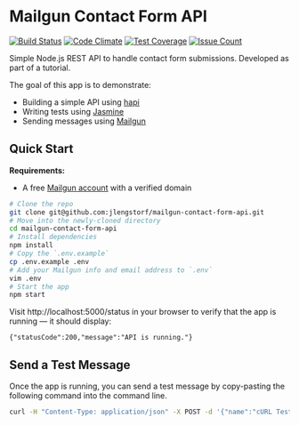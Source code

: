 # Mailgun Contact Form API

[![Build Status](https://travis-ci.org/jlengstorf/mailgun-contact-form-api.svg?branch=master)](https://travis-ci.org/jlengstorf/mailgun-contact-form-api) [![Code Climate](https://codeclimate.com/github/jlengstorf/mailgun-contact-form-api/badges/gpa.svg)](https://codeclimate.com/github/jlengstorf/mailgun-contact-form-api) [![Test Coverage](https://codeclimate.com/github/jlengstorf/mailgun-contact-form-api/badges/coverage.svg)](https://codeclimate.com/github/jlengstorf/mailgun-contact-form-api/coverage) [![Issue Count](https://codeclimate.com/github/jlengstorf/mailgun-contact-form-api/badges/issue_count.svg)](https://codeclimate.com/github/jlengstorf/mailgun-contact-form-api)

Simple Node.js REST API to handle contact form submissions. Developed as part of a tutorial.

The goal of this app is to demonstrate:

- Building a simple API using [hapi](http://hapijs.com/)
- Writing tests using [Jasmine](http://jasmine.github.io/2.4/introduction.html)
- Sending messages using [Mailgun](http://mailgun.com/)

## Quick Start

**Requirements:**
- A free [Mailgun account](http://mailgun.com/) with a verified domain

```bash
# Clone the repo
git clone git@github.com:jlengstorf/mailgun-contact-form-api.git
# Move into the newly-cloned directory
cd mailgun-contact-form-api
# Install dependencies
npm install
# Copy the `.env.example`
cp .env.example .env
# Add your Mailgun info and email address to `.env`
vim .env
# Start the app
npm start
```

Visit http://localhost:5000/status in your browser to verify that the app is running — it should display:

```
{"statusCode":200,"message":"API is running."}
```

## Send a Test Message

Once the app is running, you can send a test message by copy-pasting the following command into the command line.

```bash
curl -H "Content-Type: application/json" -X POST -d '{"name":"cURL Test","email":"curl@example.com", "message":"Sent via curl!\n\nNeat, right?"}' http://localhost:5000/submit
```
